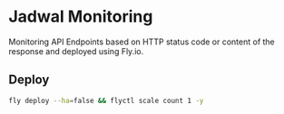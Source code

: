 # Jadwal Monitoring

Monitoring API Endpoints based on HTTP status code or content of the response and deployed using Fly.io.

## Deploy

```sh
fly deploy --ha=false && flyctl scale count 1 -y
```
